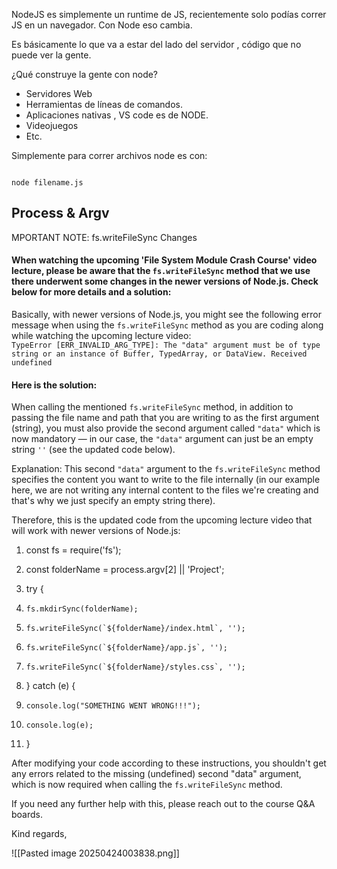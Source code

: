 
NodeJS es simplemente un runtime de JS, recientemente solo podías correr JS en un navegador. Con Node eso cambia.

Es básicamente lo que va a estar del lado del servidor , código que no puede ver la gente.

¿Qué construye la gente con node?

- Servidores Web
- Herramientas de líneas de comandos.
- Aplicaciones nativas , VS code es de NODE.
- Videojuegos
- Etc.

Simplemente para correr archivos node es con:

```BATCH

node filename.js

```

## Process & Argv

MPORTANT NOTE: fs.writeFileSync Changes

#### When watching the upcoming 'File System Module Crash Course' video lecture, please be aware that the `fs.writeFileSync` method that we use there underwent some changes in the newer versions of Node.js. Check below for more details and a solution:

Basically, with newer versions of Node.js, you might see the following error message when using the `fs.writeFileSync` method as you are coding along while watching the upcoming lecture video:  
`TypeError [ERR_INVALID_ARG_TYPE]: The "data" argument must be of type string or an instance of Buffer, TypedArray, or DataView. Received undefined`

#### **Here is the solution:**

When calling the mentioned `fs.writeFileSync` method, in addition to passing the file name and path that you are writing to as the first argument (string), you must also provide the second argument called `"data"` which is now mandatory — in our case, the `"data"` argument can just be an empty string `''` (see the updated code below).

Explanation: This second `"data"` argument to the `fs.writeFileSync` method specifies the content you want to write to the file internally (in our example here, we are not writing any internal content to the files we're creating and that's why we just specify an empty string there).

Therefore, this is the updated code from the upcoming lecture video that will work with newer versions of Node.js:

1. const fs = require('fs');
2. const folderName = process.argv[2] || 'Project';

3. try {
4.     fs.mkdirSync(folderName);
5.     fs.writeFileSync(`${folderName}/index.html`, '');
6.     fs.writeFileSync(`${folderName}/app.js`, '');
7.     fs.writeFileSync(`${folderName}/styles.css`, '');
8. } catch (e) {
9.     console.log("SOMETHING WENT WRONG!!!");
10.     console.log(e);
11. }

After modifying your code according to these instructions, you shouldn't get any errors related to the missing (undefined) second "data" argument, which is now required when calling the `fs.writeFileSync` method.

If you need any further help with this, please reach out to the course Q&A boards.

Kind regards,


![[Pasted image 20250424003838.png]]


